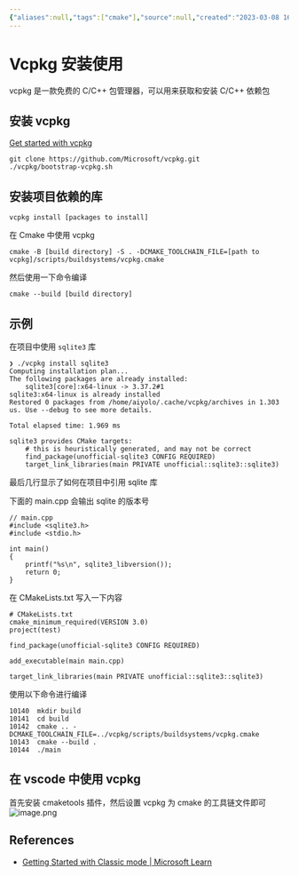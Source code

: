 ```yaml
---
{"aliases":null,"tags":["cmake"],"source":null,"created":"2023-03-08 16:15:17","updated":"2023-03-09 11:45:34","uid":null,"title":"vcpkg 安装使用","dg-publish":true,"permalink":"/Pages/vcpkg 安装使用/","dgPassFrontmatter":true,"noteIcon":""}
---
```



# Vcpkg 安装使用

vcpkg 是一款免费的 C/C++ 包管理器，可以用来获取和安装 C/C++ 依赖包

## 安装 vcpkg

[Get started with vcpkg](https://vcpkg.io/en/getting-started.html)

```
git clone https://github.com/Microsoft/vcpkg.git
./vcpkg/bootstrap-vcpkg.sh
```

## 安装项目依赖的库

```
vcpkg install [packages to install]
```

在 Cmake 中使用 vcpkg

```
cmake -B [build directory] -S . -DCMAKE_TOOLCHAIN_FILE=[path to vcpkg]/scripts/buildsystems/vcpkg.cmake
```

然后使用一下命令编译

```
cmake --build [build directory]
```

## 示例

在项目中使用 `sqlite3` 库

```
❯ ./vcpkg install sqlite3
Computing installation plan...
The following packages are already installed:
    sqlite3[core]:x64-linux -> 3.37.2#1
sqlite3:x64-linux is already installed
Restored 0 packages from /home/aiyolo/.cache/vcpkg/archives in 1.303 us. Use --debug to see more details.

Total elapsed time: 1.969 ms

sqlite3 provides CMake targets:
    # this is heuristically generated, and may not be correct
    find_package(unofficial-sqlite3 CONFIG REQUIRED)
    target_link_libraries(main PRIVATE unofficial::sqlite3::sqlite3)
```

最后几行显示了如何在项目中引用 sqlite 库

下面的 main.cpp 会输出 sqlite 的版本号

```
// main.cpp
#include <sqlite3.h>
#include <stdio.h>

int main()
{
    printf("%s\n", sqlite3_libversion());
    return 0;
}
```

在 CMakeLists.txt 写入一下内容

```
# CMakeLists.txt
cmake_minimum_required(VERSION 3.0)
project(test)

find_package(unofficial-sqlite3 CONFIG REQUIRED)

add_executable(main main.cpp)

target_link_libraries(main PRIVATE unofficial::sqlite3::sqlite3)
```

使用以下命令进行编译

```
10140  mkdir build
10141  cd build
10142  cmake .. -DCMAKE_TOOLCHAIN_FILE=../vcpkg/scripts/buildsystems/vcpkg.cmake
10143  cmake --build .
10144  ./main
```

## 在 vscode 中使用 vcpkg

首先安装 cmaketools 插件，然后设置 vcpkg 为 cmake 的工具链文件即可  
![image.png](https://cdn.jsdelivr.net/gh/aiyolo/imgrepo@main/test/202303091144314.png)

## References

- [Getting Started with Classic mode | Microsoft Learn](https://learn.microsoft.com/zh-cn/vcpkg/examples/installing-and-using-packages)
